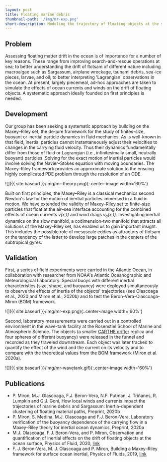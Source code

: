 ```yaml
---
layout: post
title: Floating marine debris
thumbnail-path: '/img/mr-exp.png'
short-description: Modeling the trajectory of floating objects at the surface of the ocean.
---
```


## Problem
Assessing floating matter drift in the ocean is of importance for a number of key reasons. These range from improving search-and-rescue operations at sea; to better understanding the drift of flotsam of different nature including macroalgae such as Sargassum, airplane wreckage, tsunami debris, sea-ice pieces, larvae, and oil; to better interpreting 'Lagrangian' observations in the ocean. At present, largely piecemeal, ad-hoc approaches are taken to simulate the effects of ocean currents and winds on the drift of floating objects. A systematic approach ideally founded on first principles is needed.

## Development
Our group has been seeking a systematic approach by building on the Maxey–Riley set, the de-jure framework for the study of finites-size, buoyant or inertial particle dynamics in fluid mechanics. As is well-known in that field, inertial particles cannot instantaneously adjust their velocities to changes in the carrying fluid velocity. Thus their dynamics fundamentally differ from those of fluid or Lagrangian (i.e., infinitesimally small, neutrally buoyant) particles. Solving for the exact motion of inertial particles would involve solving the Navier–Stokes equation with moving boundaries. The Maxey–Riley framework provides an approximate solution to the ensuing highly complicated PDE problem through the resolution of an ODE.

![]({{ site.baseurl }}/img/mr-theory.png){:.center-image width='60%'}

Built on first principles, the Maxey–Riley is a classical mechanics second Newton's law for the motion of inertial particles immersed in a fluid in motion. We have extended the validity of Maxey–Riley set to finite-size particles that float at the air–sea interface accounting for the combined effects of ocean currents *v(x,t)* and wind drags *v<sub>a</sub>(x,t)*. Investigating inertial dynamics on the slow manifold, a codimension-two manifold that attracts all solutions of the Maxey–Riley set, has enabled us to gain important insight. This includes the possible role of mesoscale eddies as attractors of flotsam or the tendency of the latter to develop large patches in the centers of the subtropical gyres.

## Validation
First, a series of field experiments were carried in the Atlantic Ocean, in collaboration with researcher from NOAA's Atlantic Oceanographic and Meteorological Laboratory. Special buoys with different inertial characteristics (size, shape, and buoyancy) were deployed simultaneously to observe the effects of inertia of the objects' trajectories (see Olascoaga et al., 2020 and Miron et al., 2020b) and to test the Beron-Vera-Olascoaga-Miron (BOM) framework.

![]({{ site.baseurl }}/img/mr-exp.png){:.center-image width='60%'}

Second, laboratory measurements were carried out in a controlled environment in the wave-tank facility at the Rosenstiel School of Marine and Atmospheric Science. The objects (a smaller [CARTHE drifter](https://www.pacificgyre.com/carthe-drifter.aspx) replica and four spheres of different buoyancy) were released in the funnel and recorded as they traveled downstream. Each object was later tracked to quantify the effect of the wind and the current on its velocity and to compare with the theoretical values from the BOM framework (Miron et al. 2020a).

![]({{ site.baseurl }}/img/mr-wavetank.gif){:.center-image width='60%'}

## Publications
- P. Miron, M.J. Olascoaga, F.J. Beron-Vera, N.F. Putman, J. Triñanes, R. Lumpkin and G.J. Goni, How local winds and currents impact the trajectories of marine debris and Sargassum: Inertia-dependent clustering of floating material paths, Preprint, 2020b
- P. Miron, S. Medina, M.J. Olascoaga and F.J. Beron-Vera, Laboratory verification of the buoyancy dependence of the carrying flow in a Maxey–Riley theory for inertial ocean dynamics, Preprint, 2020a
- M.J. Olascoaga, F.J. Beron-Vera, and P. Miron, Observation and quantification of inertial effects on the drift of floating objects at the ocean surface, Physics of Fluid, 2020, [link](https://doi.org/10.1063/1.5139045)
- F. J. Beron-Vera, M. J. Olascoaga and P. Miron, Building a Maxey–Riley framework for surface ocean inertial, Physics of Fluids, 2019, [link](https://aip.scitation.org/doi/10.1063/1.5110731)
